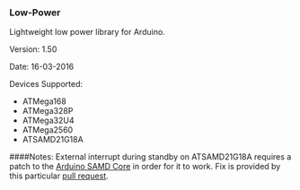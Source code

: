 ### Low-Power
Lightweight low power library for Arduino.

Version: 1.50

Date: 16-03-2016

Devices Supported:
* ATMega168
* ATMega328P
* ATMega32U4
* ATMega2560
* ATSAMD21G18A

####Notes:
External interrupt during standby on ATSAMD21G18A requires a patch to the <a href="https://github.com/arduino/ArduinoCore-samd">Arduino SAMD Core</a> in order for it to work. Fix is provided by this particular <a href="https://github.com/arduino/ArduinoCore-samd/pull/90">pull request</a>.
